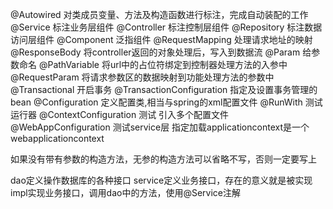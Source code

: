 

@Autowired 对类成员变量、方法及构造函数进行标注，完成自动装配的工作
@Service 标注业务层组件
@Controller 标注控制层组件
@Repository 标注数据访问层组件
@Component 泛指组件
@RequestMapping 处理请求地址的映射
@ResponseBody 将controller返回的对象处理后，写入到数据流
@Param 给参数命名
@PathVariable 将url中的占位符绑定到控制器处理方法的入参中
@RequestParam 将请求参数区的数据映射到功能处理方法的参数中
@Transactional 开启事务
@TransactionConfiguration 指定及设置事务管理的bean
@Configuration 定义配置类,相当与spring的xml配置文件
@RunWith 测试 运行器
@ContextConfiguration 测试 引入多个配置文件
@WebAppConfiguration 测试service层 指定加载applicationcontext是一个webapplicationcontext

如果没有带有参数的构造方法，无参的构造方法可以省略不写，否则一定要写上

dao定义操作数据库的各种接口
service定义业务接口，存在的意义就是被实现
impl实现业务接口，调用dao中的方法，使用@Service注解
